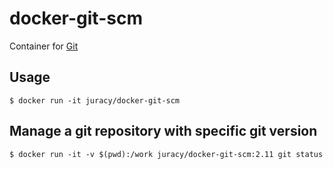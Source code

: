 # docker-git-scm

Container for [Git][1]

## Usage

    $ docker run -it juracy/docker-git-scm

## Manage a git repository with specific git version

    $ docker run -it -v $(pwd):/work juracy/docker-git-scm:2.11 git status

[1]:https://www.git-scm.com
